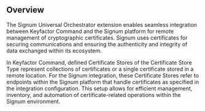 ## Overview

The Signum Universal Orchestrator extension enables seamless integration between Keyfactor Command and the Signum platform for remote management of cryptographic certificates. Signum uses certificates for securing communications and ensuring the authenticity and integrity of data exchanged within its ecosystem.

In Keyfactor Command, defined Certificate Stores of the Certificate Store Type represent collections of certificates or a single certificate stored in a remote location. For the Signum integration, these Certificate Stores refer to endpoints within the Signum platform that handle certificates as specified in the integration configuration. This setup allows for efficient management, inventory, and automation of certificate-related operations within the Signum environment.

